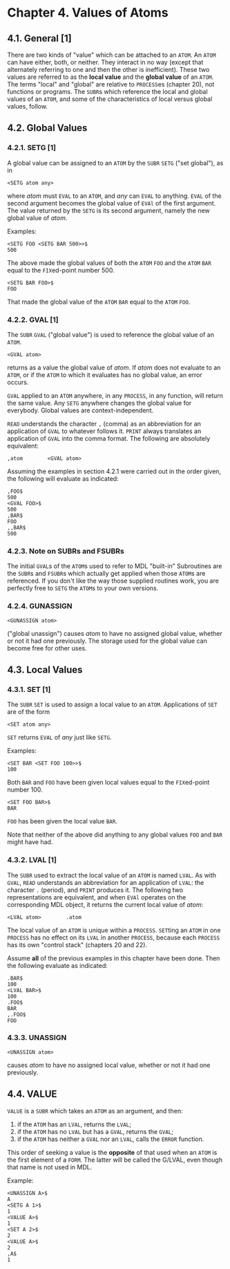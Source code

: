 # Chapter 4. Values of Atoms

## 4.1. General [1]

There are two kinds of "value" which can be attached to an `ATOM`. An 
`ATOM` can have either, both, or neither. They interact in no way 
(except that alternately referring to one and then the other is 
inefficient). These two values are referred to as the **local value** 
and the **global value** of an `ATOM`. The terms "local" and "global" 
are relative to `PROCESS`es (chapter 20), not functions or programs. 
The `SUBR`s which reference the local and global values of an `ATOM`, 
and some of the characteristics of local versus global values, follow.

## 4.2. Global Values

### 4.2.1. SETG [1]

A global value can be assigned to an `ATOM` by the `SUBR` `SETG` ("set 
global"), as in

```no-highlight
<SETG atom any>
```

where *atom* must `EVAL` to an `ATOM`, and *any* can `EVAL` to 
anything. `EVAL` of the second argument becomes the global value of 
`EVAl` of the first argument. The value returned by the `SETG` is its 
second argument, namely the new global value of *atom*.

Examples:

```no-highlight
<SETG FOO <SETG BAR 500>>$
500
```

The above made the global values of both the `ATOM` `FOO` and the 
`ATOM` `BAR` equal to the `FIX`ed-point number 500.

```no-highlight
<SETG BAR FOO>$
FOO
```

That made the global value of the `ATOM` `BAR` equal to the `ATOM` 
`FOO`.

### 4.2.2. GVAL [1]

The `SUBR` `GVAL` ("global value") is used to reference the global 
value of an `ATOM`.

```no-highlight
<GVAL atom>
```

returns as a value the global value of *atom*. If *atom* does not 
evaluate to an `ATOM`, or if the `ATOM` to which it evaluates has no 
global value, an error occurs.

`GVAL` applied to an `ATOM` anywhere, in any `PROCESS`, in any 
function, will return the same value. Any `SETG` anywhere changes the 
global value for everybody. Global values are context-independent.

`READ` understands the character `,` (comma) as an abbreviation for an 
application of `GVAL` to whatever follows it. `PRINT` always 
translates an application of `GVAL` into the comma format. The 
following are absolutely equivalent:

```no-highlight
,atom        <GVAL atom>
```

Assuming the examples in section 4.2.1 were carried out in the order 
given, the following will evaluate as indicated:

```no-highlight
,FOO$
500
<GVAL FOO>$
500
,BAR$
FOO
,,BAR$
500
```

### 4.2.3. Note on SUBRs and FSUBRs

The initial `GVAL`s of the `ATOM`s used to refer to MDL "built-in" 
Subroutines are the `SUBR`s and `FSUBR`s which actually get applied 
when those `ATOM`s are referenced. If you don't like the way those 
supplied routines work, you are perfectly free to `SETG` the `ATOM`s 
to your own versions.

### 4.2.4. GUNASSIGN

```no-highlight
<GUNASSIGN atom>
```

("global unassign") causes *atom* to have no assigned global value, 
whether or not it had one previously. The storage used for the global 
value can become free for other uses.

## 4.3. Local Values

### 4.3.1. SET [1]

The `SUBR` `SET` is used to assign a local value to an `ATOM`. 
Applications of `SET` are of the form

```no-highlight
<SET atom any>
```

`SET` returns `EVAL` of *any* just like `SETG`.

Examples:

```no-highlight
<SET BAR <SET FOO 100>>$
100
```

Both `BAR` and `FOO` have been given local values equal to the 
`FIX`ed-point number 100.

```no-highlight
<SET FOO BAR>$
BAR
```

`FOO` has been given the local value `BAR`.

Note that neither of the above did anything to any global values `FOO` 
and `BAR` might have had.

### 4.3.2. LVAL [1]

The `SUBR` used to extract the local value of an `ATOM` is named 
`LVAL`. As with `GVAL`, `READ` understands an abbreviation for an 
application of `LVAL`: the character `.` (period), and `PRINT` 
produces it. The following two representations are equivalent, and 
when `EVAl` operates on the corresponding MDL object, it returns the 
current local value of *atom*:

```no-highlight
<LVAL atom>        .atom
```

The local value of an `ATOM` is unique within a `PROCESS`. `SET`ting 
an `ATOM` in one `PROCESS` has no effect on its `LVAL` in another 
`PROCESS`, because each `PROCESS` has its own "control stack" 
(chapters 20 and 22).

Assume **all** of the previous examples in this chapter have been 
done. Then the following evaluate as indicated:

```no-highlight
.BAR$
100
<LVAL BAR>$
100
.FOO$
BAR
,.FOO$
FOO
```

### 4.3.3. UNASSIGN

```no-highlight
<UNASSIGN atom>
```

causes *atom* to have no assigned local value, whether or not it had 
one previously.

## 4.4. VALUE

`VALUE` is a `SUBR` which takes an `ATOM` as an argument, and then:

1. if the `ATOM` has an `LVAL`, returns the `LVAL`;
2. if the `ATOM` has no `LVAL` but has a `GVAL`, returns the `GVAL`;
3. if the `ATOM` has neither a `GVAL` nor an `LVAL`, calls the `ERROR` function.

This order of seeking a value is the **opposite** of that used when an 
`ATOM` is the first element of a `FORM`. The latter will be called the 
G/LVAL, even though that name is not used in MDL.

Example:

```no-highlight
<UNASSIGN A>$
A
<SETG A 1>$
1
<VALUE A>$
1
<SET A 2>$
2
<VALUE A>$
2
,A$
1
```
